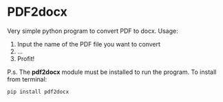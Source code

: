 # PDF2docx
Very simple python program to convert PDF to docx. Usage:

1. Input the name of the PDF file you want to convert
2. ...
3. Profit!

P.s. The <b>pdf2docx</b> module must be installed to run the program. To install from terminal:

<code>pip install pdf2docx</code>
